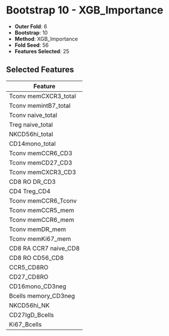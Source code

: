 # Bootstrap 10 - XGB_Importance

- **Outer Fold**: 6
- **Bootstrap**: 10
- **Method**: XGB_Importance
- **Fold Seed**: 56
- **Features Selected**: 25

## Selected Features

| Feature |
|---------|
| Tconv memCXCR3_total |
| Tconv memintB7_total |
| Tconv naive_total |
| Treg naive_total |
| NKCD56hi_total |
| CD14mono_total |
| Tconv memCCR6_CD3 |
| Tconv memCD27_CD3 |
| Tconv memCXCR3_CD3 |
| CD8 RO DR_CD3 |
| CD4 Treg_CD4 |
| Tconv memCCR6_Tconv |
| Tconv memCCR5_mem |
| Tconv memCCR6_mem |
| Tconv memDR_mem |
| Tconv memKi67_mem |
| CD8 RA CCR7 naive_CD8 |
| CD8 RO CD56_CD8 |
| CCR5_CD8RO |
| CD27_CD8RO |
| CD16mono_CD3neg |
| Bcells memory_CD3neg |
| NKCD56hi_NK |
| CD27IgD_Bcells |
| Ki67_Bcells |
